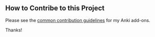 ## How to Contribe to this Project

Please see the [common contribution guidelines](https://github.com/glutanimate/docs/blob/master/anki/add-ons/CONTRIBUTING.md#how-to-contribute-to-my-anki-add-ons) for my Anki add-ons.

Thanks!
